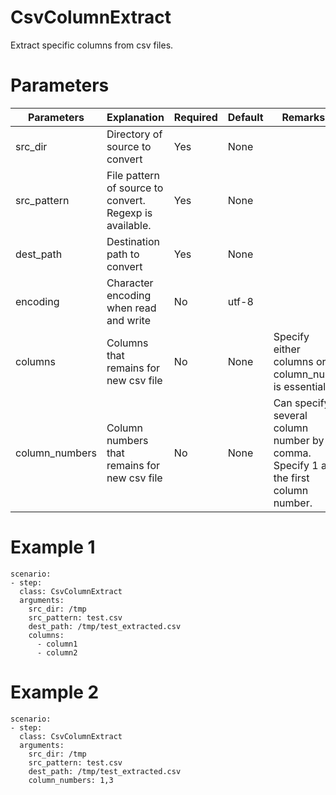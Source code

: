 # CsvColumnExtract
Extract specific columns from csv files.

# Parameters
|Parameters|Explanation|Required|Default|Remarks|
|----------|-----------|--------|-------|-------|
|src_dir|Directory of source to convert|Yes|None||
|src_pattern|File pattern of source to convert. Regexp is available.|Yes|None||
|dest_path|Destination path to convert|Yes|None||
|encoding|Character encoding when read and write|No|utf-8||
|columns|Columns that remains for new csv file|No|None|Specify either columns or column_num is essential.|
|column_numbers|Column numbers that remains for new csv file|No|None|Can specify several column number by comma. Specify 1 as the first column number.|


# Example 1
```
scenario:
- step:
  class: CsvColumnExtract
  arguments:
    src_dir: /tmp
    src_pattern: test.csv
    dest_path: /tmp/test_extracted.csv
    columns:
      - column1
      - column2
```

# Example 2
```
scenario:
- step:
  class: CsvColumnExtract
  arguments:
    src_dir: /tmp
    src_pattern: test.csv
    dest_path: /tmp/test_extracted.csv
    column_numbers: 1,3
```
